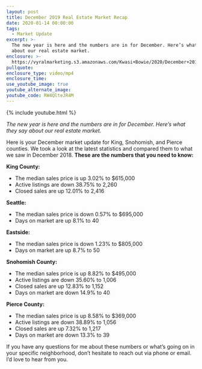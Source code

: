 ```yaml
---
layout: post
title: December 2019 Real Estate Market Recap
date: 2020-01-14 00:00:00
tags:
  - Market Update
excerpt: >-
  The new year is here and the numbers are in for December. Here’s what they say
  about our real estate market.
enclosure: >-
  https://vyralmarketing.s3.amazonaws.com/Kwasi+Bowie/2020/December+2019+Real+Estate+Market+Recap.mp4
pullquote:
enclosure_type: video/mp4
enclosure_time:
use_youtube_image: true
youtube_alternate_image:
youtube_code: RW4QlteJR4M
---
```


{% include youtube.html %}

<p style="text-algin: center;"><em>The new year is here and the numbers are in for December. Here’s what they say about our real estate market.</em></p>

Here is your December market update for King, Snohomish, and Pierce counties. We took a look at the latest statistics and compared them to what we saw in December 2018. **These are the numbers that you need to know:**

**King County:**

* The median sales price is up 3.02% to $615,000
* Active listings are down 38.75% to 2,260
* Closed sales are up 12.01% to 2,416

**Seattle:**

* The median sales price is down 0.57% to $695,000
* Days on market are up 8.1% to 40

**Eastside:**

* The median sales price is down 1.23% to $805,000
* Days on market are up 8.7% to 50

**Snohomish County:**

* The median sales price is up 8.82% to $495,000
* Active listings are down 35.60% to 1,006
* Closed sales are up 12.83% to 1,152
* Days on market are down 14.9% to 40

**Pierce County:**

* The median sales price is up 8.58% to $369,000
* Active listings are down 38.89% to 1,056
* Closed sales are up 7.32% to 1,217
* Days on market are down 13.3% to 39

If you have any questions for me about these numbers or what’s going on in your specific neighborhood, don’t hesitate to reach out via phone or email. I’d love to hear from you.